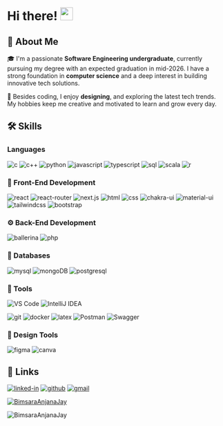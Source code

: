 # Hi there! <img src="https://media.giphy.com/media/hvRJCLFzcasrR4ia7z/giphy.gif" width="29px" height="30px" />

## 🚀 About Me

🎓 I'm a passionate **Software Engineering undergraduate**, currently pursuing my degree with an expected graduation in mid-2026. I have a strong foundation in **computer science** and a deep interest in building innovative tech solutions.

🎨 Besides coding, I enjoy **designing**, and exploring the latest tech trends. My hobbies keep me creative and motivated to learn and grow every day.

## 🛠️ Skills

### Languages 

![c](https://img.shields.io/badge/C-00599C?style=for-the-badge&logo=c&logoColor=white)
![c++](https://img.shields.io/badge/C++-00599C?style=for-the-badge&logo=cplusplus&logoColor=white)
![python](https://img.shields.io/badge/Python-3776AB?style=for-the-badge&logo=python&logoColor=white)
![javascript](https://img.shields.io/badge/JavaScript-323330?style=for-the-badge&logo=javascript&logoColor=F7DF1E)
![typescript](https://img.shields.io/badge/TypeScript-3178C6?style=for-the-badge&logo=typescript&logoColor=white)
![sql](https://img.shields.io/badge/SQL-4479A1?style=for-the-badge&logo=MySQL&logoColor=white)
![scala](https://img.shields.io/badge/Scala-DC322F?style=for-the-badge&logo=scala&logoColor=white)
![r](https://img.shields.io/badge/R-276DC3?style=for-the-badge&logo=r&logoColor=white)

### 🤩 Front-End Development

![react](https://img.shields.io/badge/React-20232A?style=for-the-badge&logo=react&logoColor=61DAFB)
![react-router](https://img.shields.io/badge/React_Router-CA4245?style=for-the-badge&logo=react-router&logoColor=white)
![next.js](https://img.shields.io/badge/Next.js-000000?style=for-the-badge&logo=nextdotjs&logoColor=white)
![html](https://img.shields.io/badge/HTML5-E34F26?style=for-the-badge&logo=html5&logoColor=white)
![css](https://img.shields.io/badge/CSS3-1572B6?style=for-the-badge&logo=css3&logoColor=white)
![chakra-ui](https://img.shields.io/badge/Chakra_UI-319795?style=for-the-badge&logo=chakraui&logoColor=white)
![material-ui](https://img.shields.io/badge/Material_UI-0081CB?style=for-the-badge&logo=mui&logoColor=white)
![tailwindcss](https://img.shields.io/badge/Tailwind_CSS-06B6D4?style=for-the-badge&logo=tailwindcss&logoColor=white)
![bootstrap](https://img.shields.io/badge/Bootstrap-563D7C?style=for-the-badge&logo=bootstrap&logoColor=white)

### ⚙️ Back-End Development

![ballerina](https://img.shields.io/badge/Ballerina-323330?style=for-the-badge&logo=ballerina&logoColor=white)
![php](https://img.shields.io/badge/PHP-777BB4?style=for-the-badge&logo=php&logoColor=white)

### 💾 Databases

![mysql](https://img.shields.io/badge/MySQL-205375?style=for-the-badge&logo=mysql&logoColor=white)
![mongoDB](https://img.shields.io/badge/mongoDB-47A248?style=for-the-badge&logo=mongodb&logoColor=white)
![postgresql](https://img.shields.io/badge/Postgresql-4169E1?style=for-the-badge&logo=postgresql&logoColor=white)

### 🔧 Tools

![VS Code](https://img.shields.io/badge/VS%20Code-007ACC?style=for-the-badge&logo=visualstudiocode&logoColor=white) 
![IntelliJ IDEA](https://img.shields.io/badge/IntelliJ%20IDEA-000000?style=for-the-badge&logo=intellijidea&logoColor=white) 

![git](https://img.shields.io/badge/Git-F05032?style=for-the-badge&logo=git&logoColor=white) 
![docker](https://img.shields.io/badge/Docker-2496ED?style=for-the-badge&logo=docker&logoColor=white) 
![latex](https://img.shields.io/badge/LaTeX-008080?style=for-the-badge&logo=latex&logoColor=white) 
![Postman](https://img.shields.io/badge/Postman-FF6C37?style=for-the-badge&logo=postman&logoColor=white) 
![Swagger](https://img.shields.io/badge/Swagger-85EA2D?style=for-the-badge&logo=swagger&logoColor=black)



### 🎨 Design Tools

![figma](https://img.shields.io/badge/Figma-000000?style=for-the-badge&logo=figma&logoColor=white)
![canva](https://img.shields.io/badge/Canva-00C4CC?style=for-the-badge&logo=canva&logoColor=white)

## 🔗 Links

<!-- [![portfolio](https://img.shields.io/badge/Portfolio-5340ff?style=for-the-badge&logo=Google-chrome&logoColor=white)](https://your-portfolio-link)
[![resume](https://img.shields.io/badge/Resume-4285F4?style=for-the-badge&logo=read-the-docs&logoColor=white)](https://your-resume-link) -->
[![linked-in](https://img.shields.io/badge/LinkedIn-0077B5?style=for-the-badge&logo=LinkedIn&logoColor=white)](https://www.linkedin.com/in/BimsaraAnjanaJay/)
[![github](https://img.shields.io/badge/GitHub-000000?style=for-the-badge&logo=GitHub&logoColor=white)](https://github.com/BimsaraAnjanaJay)
[![gmail](https://img.shields.io/badge/Gmail-D14836?style=for-the-badge&logo=Gmail&logoColor=white)](mailto:bimsarajayadewa@gmail.com)

<p align="left"> <a href="https://github.com/ryo-ma/github-profile-trophy"><img src="https://github-profile-trophy.vercel.app/?username=BimsaraAnjanaJay&rank=SECRET,A,AA,AAA,S,SS,SSS" alt="BimsaraAnjanaJay" /></a> </p>

<p><img align="center" src="https://github-readme-streak-stats.herokuapp.com/?user=BimsaraAnjanaJay&" alt="BimsaraAnjanaJay" /></p>
